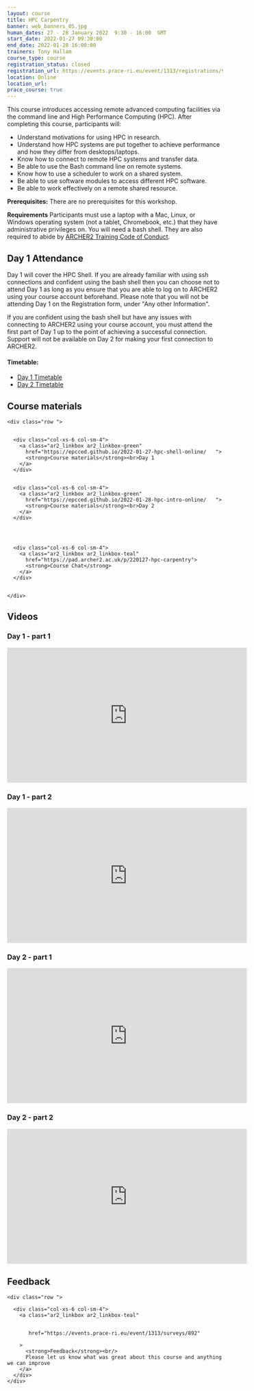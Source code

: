 ```yaml
---
layout: course
title: HPC Carpentry 
banner: web_banners_05.jpg 
human_dates: 27 - 28 January 2022  9:30 - 16:00  GMT
start_date: 2022-01-27 09:30:00
end_date: 2022-01-28 16:00:00
trainers: Tony Hallam
course_type: course
registration_status: closed
registration_url: https://events.prace-ri.eu/event/1313/registrations/972/
location: Online
location_url:
prace_course: true
---
```


This course introduces accessing remote advanced computing facilities via the command line and High Performance Computing (HPC). After completing this course, participants will:

* Understand motivations for using HPC in research.
* Understand how HPC systems are put together to achieve performance and how they differ from desktops/laptops.
* Know how to connect to remote HPC systems and transfer data.
* Be able to use the Bash command line on remote systems.
* Know how to use a scheduler to work on a shared system.
* Be able to use software modules to access different HPC software.
* Be able to work effectively on a remote shared resource.

**Prerequisites:**
There are no prerequisites for this workshop.

**Requirements**
Participants must use a laptop with a Mac, Linux, or Windows operating system (not a tablet, Chromebook, etc.) that they have administrative privileges on. You will need a bash shell. They are also required to abide by [ARCHER2 Training Code of Conduct](https://www.archer2.ac.uk/training/code-of-conduct/).


## Day 1 Attendance

Day 1 will cover the HPC Shell.  If you are already familiar with using ssh connections and confident using the bash shell then you can choose not to attend Day 1 as long as you ensure that you are able to log on to ARCHER2 using your course account beforehand.  Please note that you will not be attending Day 1 on the Registration form, under "Any other Information".

If you are confident using the bash shell but have any issues with connecting to ARCHER2 using your course account, you must attend the first part of Day 1 up to the point of achieving a successful connection.  Support will not be available on Day 2 for making your first connection to ARCHER2.



#### Timetable:

- [Day 1 Timetable](https://epcced.github.io/2022-01-27-hpc-shell-online/#schedule)
- [Day 2 Timetable](https://epcced.github.io/2022-01-28-hpc-intro-online/#schedule)

<section id="service">



<h2><a name="materials">Course materials</a></h2>



    <div class="row ">	

 		
      <div class="col-xs-6 col-sm-4">
        <a class="ar2_linkbox ar2_linkbox-green" 
          href="https://epcced.github.io/2022-01-27-hpc-shell-online/   ">
          <strong>Course materials</strong><br>Day 1         
        </a>
      </div>


      <div class="col-xs-6 col-sm-4">
        <a class="ar2_linkbox ar2_linkbox-green" 
          href="https://epcced.github.io/2022-01-28-hpc-intro-online/   ">
          <strong>Course materials</strong><br>Day 2         
        </a>
      </div>



 
      <div class="col-xs-6 col-sm-4">
        <a class="ar2_linkbox ar2_linkbox-teal" 
          href="https://pad.archer2.ac.uk/p/220127-hpc-carpentry">
          <strong>Course Chat</strong>       
        </a>
      </div>
		

 	</div>
		
		
					

 		
<h2><a name="videos">Videos</a></h2>

<h3>Day 1 - part 1</h3>

<div>
	<iframe title="Video" width="560" height="315" src="https://www.youtube.com/embed/iJw7u3muYjk" frameborder="0" allow="accelerometer; autoplay; encrypted-media; gyroscope; picture-in-picture" allowfullscreen></iframe>
</div>

<h3>Day 1 - part 2</h3>

<div>
	<iframe title="Video" width="560" height="315" src="https://www.youtube.com/embed/Y2LN1SpATus" frameborder="0" allow="accelerometer; autoplay; encrypted-media; gyroscope; picture-in-picture" allowfullscreen></iframe>
</div>


<h3>Day 2 - part 1</h3>

<div>
	<iframe title="Video" width="560" height="315" src="https://www.youtube.com/embed/oDFXK94GiQo" frameborder="0" allow="accelerometer; autoplay; encrypted-media; gyroscope; picture-in-picture" allowfullscreen></iframe>
</div>

<h3>Day 2 - part 2</h3>

<div>
	<iframe title="Video" width="560" height="315" src="https://www.youtube.com/embed/q2Fl619B9l4" frameborder="0" allow="accelerometer; autoplay; encrypted-media; gyroscope; picture-in-picture" allowfullscreen></iframe>
</div>







<h2><a name="feedback">Feedback</a></h2>


    <div class="row ">	

      <div class="col-xs-6 col-sm-4">
        <a class="ar2_linkbox ar2_linkbox-teal" 

 
		   href="https://events.prace-ri.eu/event/1313/surveys/892"

		>
          <strong>Feedback</strong><br/>
          Please let us know what was great about this course and anything we can improve
        </a>
      </div>
    </div>
		
		

 
</section>


